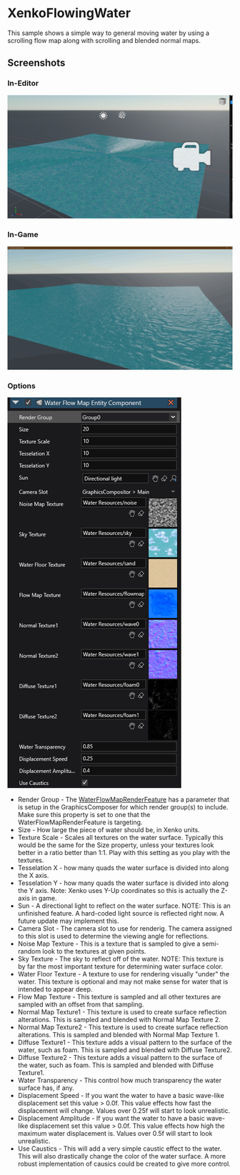 # XenkoFlowingWater

This sample shows a simple way to general moving water by using a scrolling flow map along with scrolling and blended normal maps.

## Screenshots

### In-Editor
![alt text](docs/images/editor-screenshot.PNG "Editor Screenshot")

### In-Game
![alt text](docs/images/game-screenshot.png "Editor Screenshot")

### Options
![alt text](docs/images/editor-options.png "Editor Screenshot")

* Render Group - The [WaterFlowMapRenderFeature](XenkoFlowingWater/WaterFlowMapRenderFeature.cs) has a parameter that is setup in the GraphicsComposer for which render group(s) to include. Make sure this property is set to one that the WaterFlowMapRenderFeature is targeting.
* Size - How large the piece of water should be, in Xenko units.
* Texture Scale - Scales all textures on the water surface. Typically this would be the same for the Size property, unless your textures look better in a ratio better than 1:1. Play with this setting as you play with the textures.
* Tesselation X - how many quads the water surface is divided into along the X axis.
* Tesselation Y - how many quads the water surface is divided into along the Y axis. Note: Xenko uses Y-Up coordinates so this is actually the Z-axis in game.
* Sun - A directional light to reflect on the water surface. NOTE: This is an unfinished feature. A hard-coded light source is reflected right now. A future update may implement this.
* Camera Slot - The camera slot to use for renderig. The camera assigned to this slot is used to determine the viewing angle for reflections.
* Noise Map Texture - This is a texture that is sampled to give a semi-random look to the textures at given points.
* Sky Texture - The sky to reflect off of the water. NOTE: This texture is by far the most important texture for determining water surface color.
* Water Floor Texture - A texture to use for rendering visually "under" the water. This texture is optional and may not make sense for water that is intended to appear deep.
* Flow Map Texture - This texture is sampled and all other textures are sampled with an offset from that sampling.
* Normal Map Texture1 - This texture is used to create surface reflection alterations. This is sampled and blended with Normal Map Texture 2.
* Normal Map Texture2 - This texture is used to create surface reflection alterations. This is sampled and blended with Normal Map Texture 1.
* Diffuse Texture1 - This texture adds a visual pattern to the surface of the water, such as foam. This is sampled and blended with Diffuse Texture2.
* Diffuse Texture2 - This texture adds a visual pattern to the surface of the water, such as foam. This is sampled and blended with Diffuse Texture1.
* Water Transparency - This control how much transparency the water surface has, if any.
* Displacement Speed - If you want the water to have a basic wave-like displacement set this value > 0.0f. This value effects how fast the displacement will change. Values over 0.25f will start to look unrealistic.
* Displacement Amplitude - If you want the water to have a basic wave-like displacement set this value > 0.0f. This value effects how high the maximum water displacement is. Values over 0.5f will start to look unrealistic.
* Use Caustics - This will add a very simple caustic effect to the water. This will also drastically change the color of the water surface. A more robust implementation of causics could be created to give more control.
